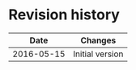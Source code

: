 # Revision history

| Date | Changes |
| ---- | ---------------- |
| 2016-05-15 | Initial version |
